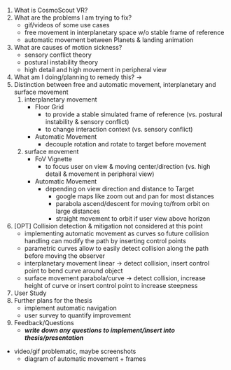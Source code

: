 1. What is CosmoScout VR?
2. What are the problems I am trying to fix?
    - gif/videos of some use cases
    - free movement in interplanetary space w/o stable frame of reference
    - automatic movement between Planets & landing animation
3. What are causes of motion sickness?
    - sensory conflict theory
    - postural instability theory
    - high detail and high movement in peripheral view
4. What am I doing/planning to remedy this? ->
5. Distinction between free and automatic movement, interplanetary and surface movement
    1. interplanetary movement
        - Floor Grid
            - to provide a stable simulated frame of reference (vs. postural instability & sensory conflict)
            - to change interaction context (vs. sensory conflict)
        - Automatic Movement
            - decouple rotation and rotate to target before movement
    2. surface movement
        - FoV Vignette
            - to focus user on view & moving center/direction (vs. high detail & movement in peripheral view)
        - Automatic Movement
            - depending on view direction and distance to Target
                - google maps like zoom out and pan for most distances
                - parabola ascend/descent for moving to/from orbit on large distances
                - straight movement to orbit if user view above horizon
6. [OPT] Collision detection & mitigation not considered at this point
    - implementing automatic movement as curves so future collision handling can modify the path by inserting 
      control points
    - parametric curves allow to easily detect collision along the path before moving the observer
    - interplanetary movement linear -> detect collision, insert control point to bend curve around object
    - surface movement parabola/curve -> detect collision, increase height of curve or insert control point to 
      increase steepness
6. User Study
7. Further plans for the thesis
    - implement automatic navigation
    - user survey to quantify improvement
8. Feedback/Questions
    * ***write down any questions to implement/insert into thesis/presentation***

- video/gif problematic, maybe screenshots
    - diagram of automatic movement + frames
